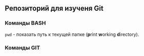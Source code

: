 ## Репозиторий для изученя Git

### Команды BASH

```pwd``` - показать путь к текущей папке (**p**rint **w**orking **d**irectory).  


### Команды GIT
